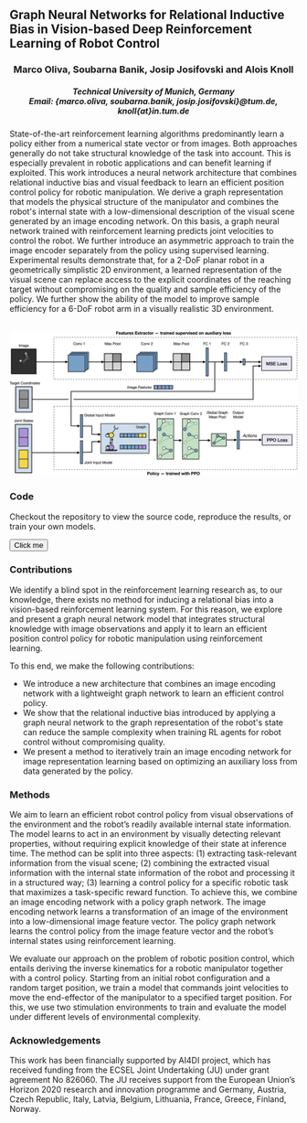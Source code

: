 ## Graph Neural Networks for Relational Inductive Bias in Vision-based Deep Reinforcement Learning of Robot Control

<div align="center">
  <h3>Marco Oliva, Soubarna Banik, Josip Josifovski and Alois Knoll</h3>
  
  <h5>Technical University of Munich, Germany<br>
  Email: {marco.oliva, soubarna.banik, josip.josifovski}@tum.de, knoll{at}in.tum.de</h5>
</div>

State-of-the-art reinforcement learning algorithms predominantly learn a policy either from a numerical state vector or from images. Both approaches generally do not take structural knowledge of the task into account. This is especially prevalent in robotic applications and can benefit learning if exploited. This work introduces a neural network architecture that combines relational inductive bias and visual feedback to learn an efficient position control policy for robotic manipulation. We derive a graph representation that models the physical structure of the manipulator and combines the robot's internal state with a low-dimensional description of the visual scene generated by an image encoding network. On this basis, a graph neural network trained with reinforcement learning predicts joint velocities to control the robot. We further introduce an asymmetric approach to train the image encoder separately from the policy using supervised learning. Experimental results demonstrate that, for a 2-DoF planar robot in a geometrically simplistic 2D environment, a learned representation of the visual scene can replace access to the explicit coordinates of the reaching target without compromising on the quality and sample efficiency of the policy. We further show the ability of the model to improve sample efficiency for a 6-DoF robot arm in a visually realistic 3D environment.

<br>
<img src="model_diagram.jpg">
<br>

### Code
Checkout the repository to view the source code, reproduce the results, or train your own models.

<button name="button" onclick="http://www.google.com">Click me</button>

### Contributions
We identify a blind spot in the reinforcement learning research as, to our knowledge, there exists no method for inducing a relational bias into a vision-based reinforcement learning system. For this reason, we explore and present a graph neural network model that integrates structural knowledge with image observations and apply it to learn an efficient position control policy for robotic manipulation using reinforcement learning.

To this end, we make the following contributions:
* We introduce a new architecture that combines an image encoding network with a lightweight graph network to learn an efficient control policy.
* We show that the relational inductive bias introduced by applying a graph neural network to the graph representation of the robot's state can reduce the sample complexity when training RL agents for robot control without compromising quality.
* We present a method to iteratively train an image encoding network for image representation learning based on optimizing an auxiliary loss from data generated by the policy.

### Methods
We aim to learn an efficient robot control policy from visual observations of the environment and the robot’s readily available internal state information. The model learns to act in an environment by visually detecting relevant properties, without requiring explicit knowledge of their state at inference time. The method can be split into three aspects: (1) extracting task-relevant information from the visual scene; (2) combining the extracted visual information with the internal state information of the robot and processing it in a structured way; (3) learning a control policy for a specific robotic task that maximizes a task-specific reward function. To achieve this, we combine an image encoding network with a policy graph network. The image encoding network learns a transformation of an image of the environment into a low-dimensional image feature vector. The policy graph network learns the control policy from the image feature vector and the robot’s internal states using reinforcement learning.


We evaluate our approach on the problem of robotic position control, which entails deriving the inverse kinematics for a robotic manipulator together with a control policy. Starting from an initial robot configuration and a random target position, we train a model that commands joint velocities to move the end-effector of the manipulator to a specified target position. For this, we use two stimulation environments to train and evaluate the model under different levels of environmental complexity.

### Acknowledgements
This work has been financially supported by AI4DI project, which
has received funding from the ECSEL Joint Undertaking (JU) under grant
agreement No 826060. The JU receives support from the European Union’s
Horizon 2020 research and innovation programme and Germany, Austria,
Czech Republic, Italy, Latvia, Belgium, Lithuania, France, Greece, Finland,
Norway.

